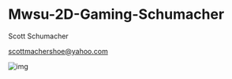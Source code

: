 # Mwsu-2D-Gaming-Schumacher

Scott Schumacher



scottmachershoe@yahoo.com

![img](https://avatars1.githubusercontent.com/u/16801088?v=3&s=460)

